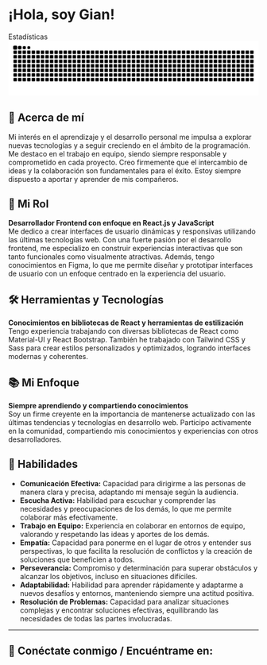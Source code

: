<h1>¡Hola, soy Gian!</h1>

Estadísticas  
<img src="https://raw.githubusercontent.com/mashb1t/mashb1t/output/github-contribution-grid-snake-dark.svg" alt="Estadísticas de GitHub">

## 🌟 Acerca de mí
Mi interés en el aprendizaje y el desarrollo personal me impulsa a explorar nuevas tecnologías y a seguir creciendo en el ámbito de la programación. Me destaco en el trabajo en equipo, siendo siempre responsable y comprometido en cada proyecto. Creo firmemente que el intercambio de ideas y la colaboración son fundamentales para el éxito. Estoy siempre dispuesto a aportar y aprender de mis compañeros.

## 💼 Mi Rol
**Desarrollador Frontend con enfoque en React.js y JavaScript**  
Me dedico a crear interfaces de usuario dinámicas y responsivas utilizando las últimas tecnologías web. Con una fuerte pasión por el desarrollo frontend, me especializo en construir experiencias interactivas que son tanto funcionales como visualmente atractivas. Además, tengo conocimientos en Figma, lo que me permite diseñar y prototipar interfaces de usuario con un enfoque centrado en la experiencia del usuario.

## 🛠️ Herramientas y Tecnologías
**Conocimientos en bibliotecas de React y herramientas de estilización**  
Tengo experiencia trabajando con diversas bibliotecas de React como Material-UI y React Bootstrap. También he trabajado con Tailwind CSS y Sass para crear estilos personalizados y optimizados, logrando interfaces modernas y coherentes.

## 📚 Mi Enfoque
**Siempre aprendiendo y compartiendo conocimientos**  
Soy un firme creyente en la importancia de mantenerse actualizado con las últimas tendencias y tecnologías en desarrollo web. Participo activamente en la comunidad, compartiendo mis conocimientos y experiencias con otros desarrolladores.

## 🔧 Habilidades
- **Comunicación Efectiva:** Capacidad para dirigirme a las personas de manera clara y precisa, adaptando mi mensaje según la audiencia.
- **Escucha Activa:** Habilidad para escuchar y comprender las necesidades y preocupaciones de los demás, lo que me permite colaborar más efectivamente.
- **Trabajo en Equipo:** Experiencia en colaborar en entornos de equipo, valorando y respetando las ideas y aportes de los demás.
- **Empatía:** Capacidad para ponerme en el lugar de otros y entender sus perspectivas, lo que facilita la resolución de conflictos y la creación de soluciones que beneficien a todos.
- **Perseverancia:** Compromiso y determinación para superar obstáculos y alcanzar los objetivos, incluso en situaciones difíciles.
- **Adaptabilidad:** Habilidad para aprender rápidamente y adaptarme a nuevos desafíos y entornos, manteniendo siempre una actitud positiva.
- **Resolución de Problemas:** Capacidad para analizar situaciones complejas y encontrar soluciones efectivas, equilibrando las necesidades de todas las partes involucradas.

<hr>

## 📧 Conéctate conmigo / Encuéntrame en:
